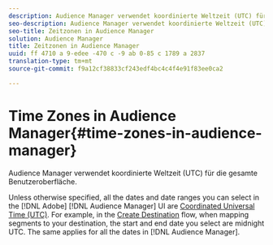 ```yaml
---
description: Audience Manager verwendet koordinierte Weltzeit (UTC) für die gesamte Benutzeroberfläche.
seo-description: Audience Manager verwendet koordinierte Weltzeit (UTC) für die gesamte Benutzeroberfläche.
seo-title: Zeitzonen in Audience Manager
solution: Audience Manager
title: Zeitzonen in Audience Manager
uuid: ff 4710 a 9-edee -470 c -9 ab 0-85 c 1789 a 2837
translation-type: tm+mt
source-git-commit: f9a12cf38833cf243edf4bc4c4f4e91f83ee0ca2

---
```



# Time Zones in Audience Manager{#time-zones-in-audience-manager}

Audience Manager verwendet koordinierte Weltzeit (UTC) für die gesamte Benutzeroberfläche.

Unless otherwise specified, all the dates and date ranges you can select in the [!DNL Adobe] [!DNL Audience Manager] UI are [Coordinated Universal Time (UTC)](https://www.timeanddate.com/worldclock/timezone/utc). For example, in the [Create Destination](../features/destinations/manage-destinations.md#segment-mappings) flow, when mapping segments to your destination, the start and end date you select are midnight UTC. The same applies for all the dates in [!DNL Audience Manager].
